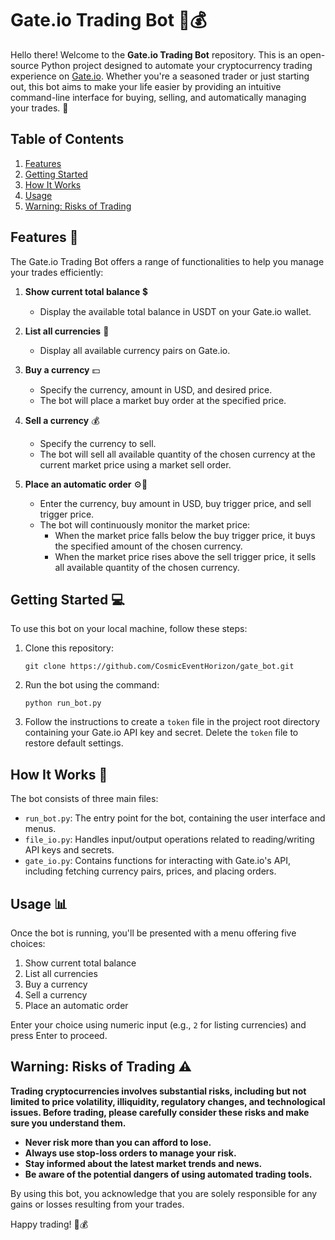 # Gate.io Trading Bot 🤖💰

Hello there! Welcome to the **Gate.io Trading Bot** repository. This is an open-source Python project designed to automate your cryptocurrency trading experience on [Gate.io](https://www.gate.io/). Whether you're a seasoned trader or just starting out, this bot aims to make your life easier by providing an intuitive command-line interface for buying, selling, and automatically managing your trades. 🚀

## Table of Contents

1. [Features](#features-)
2. [Getting Started](#getting-started-)
3. [How It Works](#how-it-works-)
4. [Usage](#usage-)
5. [Warning: Risks of Trading](#warning-risks-of-trading-️)

## Features 🌟

The Gate.io Trading Bot offers a range of functionalities to help you manage your trades efficiently:

1. **Show current total balance** 💲
   - Display the available total balance in USDT on your Gate.io wallet.

2. **List all currencies** 📝
   - Display all available currency pairs on Gate.io.

3. **Buy a currency** 💵
   - Specify the currency, amount in USD, and desired price.
   - The bot will place a market buy order at the specified price.

4. **Sell a currency** 💰
   - Specify the currency to sell.
   - The bot will sell all available quantity of the chosen currency at the current market price using a market sell order.

5. **Place an automatic order** ⚙️🔄
   - Enter the currency, buy amount in USD, buy trigger price, and sell trigger price.
   - The bot will continuously monitor the market price:
     - When the market price falls below the buy trigger price, it buys the specified amount of the chosen currency.
     - When the market price rises above the sell trigger price, it sells all available quantity of the chosen currency.

## Getting Started 💻

To use this bot on your local machine, follow these steps:

1. Clone this repository:
   ```
   git clone https://github.com/CosmicEventHorizon/gate_bot.git
   ```

2. Run the bot using the command:
   ```
   python run_bot.py
   ```
3. Follow the instructions to create a `token` file in the project root directory containing your Gate.io API key and secret. Delete the `token` file to restore default settings.

## How It Works 🔧

The bot consists of three main files:

- `run_bot.py`: The entry point for the bot, containing the user interface and menus.
- `file_io.py`: Handles input/output operations related to reading/writing API keys and secrets.
- `gate_io.py`: Contains functions for interacting with Gate.io's API, including fetching currency pairs, prices, and placing orders.

## Usage 📊

Once the bot is running, you'll be presented with a menu offering five choices:

1. Show current total balance
2. List all currencies
3. Buy a currency
4. Sell a currency
5. Place an automatic order

Enter your choice using numeric input (e.g., `2` for listing currencies) and press Enter to proceed.

## Warning: Risks of Trading ⚠️

**Trading cryptocurrencies involves substantial risks, including but not limited to price volatility, illiquidity, regulatory changes, and technological issues. Before trading, please carefully consider these risks and make sure you understand them.**

- **Never risk more than you can afford to lose.**
- **Always use stop-loss orders to manage your risk.**
- **Stay informed about the latest market trends and news.**
- **Be aware of the potential dangers of using automated trading tools.**

By using this bot, you acknowledge that you are solely responsible for any gains or losses resulting from your trades.

Happy trading! 🎉💰